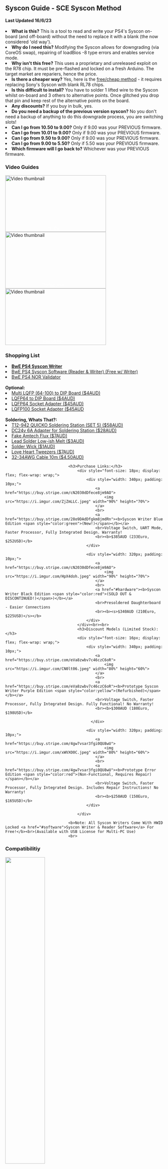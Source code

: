 
<h2>Syscon Guide - SCE Syscon Method</h2>
<b>Last Updated 16/6/23</b>
<br><br>
<li><b>What is this?</b> This is a tool to read and write your PS4's Syscon on-board (and off-board) without the need to replace it with a blank (the now considered 'old way').
<li><b>Why do I need this?</b> Modifying the Syscon allows for downgrading (via CoreOS swap), repairing of loadBios -8 type errors and enables service mode.
<li><b>Why isn't this free?</b> This uses a proprietary and unreleased exploit on the R78 chip. It must be pre-flashed and locked on a fresh Arduino. The target market are repariers, hence the price.
<li><b>Is there a cheaper way?</b> Yes, here is the <a href="https://betterwayelectronics.com.au/syscon.html">free/cheap method</a> - it requires replacing Sony's Syscon with blank RL78 chips.
<li><b>Is this difficult to install?</b> You have to solder 1 lifted wire to the Syscon whilst on-board and 3 others to alternative points. Once glitched you drop that pin and keep rest of the alternative points on the board.
<li><b>Any discounts?</b> If you buy in bulk, yes.
<li><b>Do you need a backup of the previous version syscon?</b> No you don't need a backup of anything to do this downgrade process, you are switching slots!

<li><b>Can I go from 10.50 to 9.00?</b> Only if 9.00 was your PREVIOUS firmware.
<li><b>Can I go from 10.01 to 9.00?</b> Only if 9.00 was your PREVIOUS firmware.
<li><b>Can I go from 9.50 to 9.00?</b> Only if 9.00 was your PREVIOUS firmware.
<li><b>Can I go from 9.00 to 5.50?</b> Only if 5.50 was your PREVIOUS firmware.
<li><b>Which firmware will I go back to?</b> Whichever was your PREVIOUS firmware.

</li>

<style>
    .thumbnail-container {
        position: relative;
    }
    .thumbnail-text {
        position: absolute;
        top: 20%;
        left: 50%;
        transform: translate(-60%, -60%);
        color: white;
        text-align: center;
        font-size: 0.8rem;
    }
</style>

<h3>Video Guides</h3>
<a href="https://www.youtube.com/watch?v=hcmMSYmwSUQ/" class="thumbnail-container">
    <img src="https://i.ytimg.com/vi/hcmMSYmwSUQ/hqdefault.jpg" alt="Video thumbnail" width="320" height="180">
    <div class="thumbnail-text">English</div>
</a>
<a href="https://www.youtube.com/watch?v=q1F0AL3ttjY/" class="thumbnail-container">
    <img src="https://i.ytimg.com/vi/q1F0AL3ttjY/hqdefault.jpg" alt="Video thumbnail" width="320" height="180">
    <div class="thumbnail-text">Portuguese</div>
</a>
<a href="https://www.youtube.com/watch?v=W7RpkG5hiA0/" class="thumbnail-container">
    <img src="https://i.ytimg.com/vi/W7RpkG5hiA0/hqdefault.jpg" alt="Video thumbnail" width="320" height="180">
    <div class="thumbnail-text">Hindi/Urdo</div>
</a>



<h3>Shopping List</h3>
	<li><a href="https://betterwayelectronics.com.au/bweps4sysconwriter"><b>BwE PS4 Syscon Writer</b></a>
	<li><a href="https://betterwayelectronics.com.au/downloads/BwE_PS4_Syscon_Software.rar">BwE PS4 Syscon Software (Reader & Writer) (Free w/ Writer)</a>
	<li><a href="https://betterwayelectronics.com.au/downloads/BwE_PS4_NOR_Validator.rar">BwE PS4 NOR Validator</a>
</li>
<br>
<b>Optional:</b>
	<li><a href="https://www.aliexpress.com/item/1005001437032289.html">Multi LQFP (64-100) to DIP Board ($4AUD)</a>
	<li><a href="https://www.aliexpress.com/item/1005002888994993.html">LQFP64 to DIP Board ($4AUD)</a>
	<li><a href="https://www.aliexpress.com/item/1762279813.html">LQFP64 Socket Adapter ($45AUD)</a>
	<li><a href="https://www.aliexpress.com/item/1005003352270633.html">LQFP100 Socket Adapter ($45AUD</a>
</li>
<br>
<b>Soldering, Whats That?:</b>
  <li><a href="https://www.aliexpress.com/item/4001063621549.html">T12-942 QUICKO Soldering Station (SET 5) ($58AUD)</a></li>
  <li><a href="https://www.aliexpress.com/item/1005004623323483.html">DC24v 6A Adapter for Soldering Station ($28AUD)</a></li>
  <li><a href="https://www.aliexpress.com/item/32948598235.html">Fake Amtech Flux ($7AUD)</a></li>
  <li><a href="https://www.aliexpress.com/item/1005004532993074.html">Lead Solder Low-ish Melt ($3AUD)</a></li>
  <li><a href="https://www.aliexpress.com/item/33022639575.html">Solder Wick ($1AUD)</a></li>
  <li><a href="https://www.aliexpress.com/item/1005003102463009.html">Love Heart Tweezers ($7AUD)</a></li>
  <li><a href="https://www.aliexpress.com/item/4000315816666.html">32-34AWG Cable 10m ($4.50AUD)</a></li>
</li>

								<h3>Purchase Links:</h3>
									<div style="font-size: 18px; display: flex; flex-wrap: wrap;">
										<div style="width: 340px; padding: 10px;">
											<a href="https://buy.stripe.com/cN2030dDfece8jm9AO">
												<img src="https://i.imgur.com/ZjZmLLC.jpeg" width="90%" height="70%">
											</a>
											<br>
											<a href="https://buy.stripe.com/28o9DAdDfgkm8jmdRn"><b>Syscon Writer Blue Edition <span style="color:green">(New!)</span></b></a>
											<br>Voltage Switch, UART Mode, Faster Processor, Fully Integrated Design. Warranty!
											<br><b>$385AUD (233Euro, $252USD)</b>
										</div>
										
										<div style="width: 320px; padding: 10px;">
											<a href="https://buy.stripe.com/cN2030dDfece8jm9AO">
												<img src="https://i.imgur.com/HpX4doh.jpeg" width="90%" height="70%">
											</a>
											<br>
											<a href="#hardware"><b>Syscon Writer Black Edition <span style="color:red">(SOLD OUT & DISCONTINUED!)</span>)</b></a>
											<br>Presoldered Daughterboard - Easier Connections 
											<br><b><s>$340AUD (210Euro, $225USD)</s></b>
										</div>
									</div><br><br>
									<h3>Discount Models (Limited Stock):</h3>
									<div style="font-size: 16px; display: flex; flex-wrap: wrap;">
										<div style="width: 340px; padding: 10px;">
											<a href="https://buy.stripe.com/eVa8zwbv7c46czC6oR">
												<img src="https://i.imgur.com/CN0lt06.jpeg" width="80%" height="60%">
											</a>
											<br>
											<a href="https://buy.stripe.com/eVa8zwbv7c46czC6oR"><b>Prototype Syscon Writer Purple Edition <span style="color:yellow">(Refurbished)</span></b></a>
											<br>Voltage Switch, Faster Processor, Fully Integrated Design. Fully Functional! No Warranty!
											<br><b>$300AUD (180Euro, $198USD)</b>

										  </div>
										  
										<div style="width: 320px; padding: 10px;">
											<a href="https://buy.stripe.com/4gw7vsar3fgi0QU8wU">
												<img src="https://i.imgur.com/xWVXO0C.jpeg" width="80%" height="60%">
											</a>
											<br>
											<a href="https://buy.stripe.com/4gw7vsar3fgi0QU8wU"><b>Prototype Error Edition <span style="color:red">(Non-Functional, Requires Repair)</span></b></a>
											<br>Voltage Switch, Faster Processor, Fully Integrated Design. Includes Repair Instructions! No Warranty!
											<br><b>$250AUD (150Euro, $165USD)</b>
										</div>
										
									</div>
				
								<b>Note: All Syscon Writers Come With HWID Locked <a href="#software">Syscon Writer & Reader Software</a> For Free!</b><br>(Available with USB License for Multi-PC Use)
								<br>



<h3>Compatibilitiy</h3>
<img src="https://i.imgur.com/4fpFJvI.jpg" width="50%" height="50%"><br>
Do you have the Syscon on the right? You're outta luck. The glitch only works on Renesas RL78 chips. The guide ends here.<br>
<b>The chip MUST have A0#-COL or A0#-COL2 where the # is a number.</b>

<h3>Syscon Pinout</h3>

<div style="display: flex;">
  <div style="width: 420px; padding: 10px;">
    <img src="https://i.imgur.com/UnGh1ne.png" width="100%" height="100%">
    <br><b>FAT Syscon</b>
  </div>
  <div style="width: 420px; padding: 10px;">
      <img src="https://i.imgur.com/mzsNJHP.png" width="100%" height="100%">
    <br><b>Slim/Pro Syscon</b>
  </div>
</div>
<br>

<img src="https://i.imgur.com/frGD9v1.jpeg" width="100%" height="100%">
<br><b>Connection Points</b>


<br><br>
<b>Dumping On-Board</b><br>
<li>If you are dumping on board, <b>lift pin 15 (Pro) or pin 22 (Fat)</b>. To do this add flux and low melt solder to the pins and let it soak in.
<li>Use tweezers and a thin tip and while applying heat to the pin push from behind with the tweezers until the pin is lifted.
<li>Wire pin 5 and 6 flat against the resistors, directly to the pins or the alternative solder points. Following best practice.
<li>You do not have to wire pin 16 as you can have the console on standby mode.
<br><br>
<b>Dumping Off-Board</b><br>
<li>To remove the Syscon chip entirely, apply flux to all of the pins and flood them with low melt solder (chipquik if not using hot air).
<li>Apply 480c at 40% pressure from a height of approximately 15cm until the solder is visibly liquidous on all sides.
<li>Pull up the chip with an SMD vacuum pen.
<li>Tin the pads on the PS4 with low melt solder.
<li>Clean pins 1-16 on the Syscon of any solder bridges and solder to pre-tinned breakout board (or place into DIP socket).
<br><br>
<li>When reattaching the Syscon first apply a light layer of flux on the already tinned pads.
<li>Line up Syscon appropriately or solder each corner manually to ensure the chip does not move during reflow.
<li>Apply 480c at 40% pressure from a height of approximately 20cm and slowly drop until you see flux bubble/move and solder shine/glimmer.
<li>If you do not want to use hot air, use drag soldering technique or manually solder each pin individually with thin tip tinned with low melt solder.
<br>
<br>Note: When reading/writing Syscon on-board (<b>after patching</b>) wire only pin 5, 6 and ground either directly to the chip or alternative points and have the console on standby.

</li>
<div style="display: flex;">

  <div style="width: 380px; padding: 10px;">
    <img src="https://i.imgur.com/Pkq9Oha.jpg" width="750px" height="650px">
    <br><b>Dumping on-board example</b>
  </div>
</div>

<h4>Best Practice</h4>
<div style="display: flex;">
  <div style="width: 320px; padding: 10px;">
    <img src="https://i.imgur.com/pjizFZc.png" width="300px" height="200px">
    <br><b>Solder the jumper wires flat against the legs.</b>
  </div>
  <div style="width: 320px; padding: 10px;">
    <img src="https://i.imgur.com/wm4PrwP.png" width="300px" height="200px">
    <br><b>The entire jumper wire must fill the entire pad.</b>
  </div>
  <div style="width: 320px; padding: 10px;">
    <img src="https://i.imgur.com/nXx3oep.png" width="300px" height="200px">
    <br><b>The wire must be parallel to the component termination.</b>
  </div>
</div>

<h3>Reading Syscon (Currently ONLY works on A0#-COL/2 chips):</h3>
<img src="https://i.imgur.com/zV8EvTU.png" width="55%" height="55%">

  <li>Connect from your Arduino to the Syscon Chip (See Wiring To Syscon Below)
  <li>Launch BwE_PS4_Syscon_Reader.exe, it will auto detect your COM port or prompt you for one.
  <li>It will glitch the chip (if this is your first read and you have not enabled OCD mode) and then dump!
  <li>It will then re-dump and compare in order to validate them.
  </li>
  <br>If the dumps do not match change resistors (100ohm, 510ohm, 1kohm).
  <br>If it does not even dump check your connections (seriously) or change your Optocoupler.


<h3>Patching Syscon Dump:</h3>

<ol>
  <li>Run BwE PS4 NOR Validator
  <li>Select Option 2 - Scan & Patch PS4 Syscon
  <li>Optional: Select Verbose Mode (Only required for Manual Patching)
  <li>Syscon will scan for a patchable slot, if there is one available it will say at the bottom in "Final Results".
  <li>If it says "Active Slot Patchable" select Option 1 "Auto Patch"
  <li>If it says "Unable to Auto-Patch" it will prompt you to Manually Patch - If so you must select an earlier 080B (Use Verbose Mode) to overwrite the last 080B.
  <li>If it says "Syscon NOT Patchable" then call it quits, game over. Your PS4 has either had its initialisation overwritten or some other historical event is blocking the patch.
  <li>Apply the patch!
  <li>It will show you what you are overwriting (and potentially the data you are overwriting it with).
  <li>File will be saved as "???_080B_patched.bin" - Keep this and the original, label it appropriately and store it!
</ol>

<img src="https://i.imgur.com/s8X8hKA.png" width="45%" height="45%">

<h3>Programming SCE Syscon:</h3>
<img src="https://i.imgur.com/9dgSPfr.png" width="55%" height="55%">
<ol>
  <li>Connect from your Arduino to the Syscon Chip (<b>lift pin 15 and 16 (Pro) or pin 22 and 23 (Fat)if writing on board</b>).
  <li>Launch BwE_PS4_Syscon_Writer.exe it will auto detect your COM port or prompt you for one.
  <li>Select OCD mode for your first write only, this will disable the need to lift pins ever again! 
  <li>Write the patched dump (or original if you only want to enable OCD mode) 
  <li>If you selected confirm it will check the dump was written correctly - If there was an error, restart the Arduino and run full and OCD mode (regardless if you have done it before or not).
  <li><b>Do NOT boot the console with patched syscon until you have ALSO patched the NOR.</b>
      </ol>
  </li>
  <b>Notes:</b><br>
  You now only need to connect Pins 5, 6 and GND to the Syscon directly or to the alternative points for all future reads and writes!
  <br>
  You can only write with the supplied Arduino, TTL will not function nor will Renesas Software.<br>
  <b>All future writes do not require full or OCD commands (this will make it only write to 0x60000+)</b>, but I highly suggest adding confirm to validate the write.

<h3>Reading & Writing NOR:</h3>

<li>Dump the NOR using SPIWay (illustrated below) or through a CH341A or something faster like the XGECU (illustrated below).
<li>You can either solder directly to the pins, their resistors/pads and dump/flash on-board (<b>@ ~3.0v Only</b>) or remove the chip entirely, I highly recommend just removing the chip entirely.
<li>You can also follow <a href="https://repair.wiki/w/PS4_UART_Guide">this guide</a> on the Repair Wiki in which I illustrate the process behind enabling UART (<b>I recommend you do this</b>).
<br><br>
<img src="https://i.imgur.com/6fbidS0.jpg" width="50%" height="50%">
<br><b>XGECU</b><br>
<img src="https://i.imgur.com/FJdxQpj.jpg" width="50%" height="50%">
<br><b>CH341A (Modified for 2.8v)</b><br>

<img src="https://i.imgur.com/8t7iBVp.png" width="45%" height="45%">
<br><b>Teensy (SPIWay)</b><br>
<br><br>

<table border="#999" cellspacing="0" cellpadding="5" class="wikitable" style="border:1px solid #999; border-collapse: collapse;">

<tbody><tr bgcolor="#cccccc">
<th>8-Pin</th>
<th>16-pin</th>
<th>Usage</th>
<th>Teensy++ 2.0<br />SPIway</th>
<th>Description
</th></tr>
<tr>
<td>-</td>
<td>1</td>
<td>SIO3</td>
<td>B5</td>
<td>8pin: Not Available - not used / 16pin: Serial Data Input &amp; Output (for 4xI/O read mode)
</td></tr>
<tr>
<td>8</td>
<td>2</td>
<td>VCC</td>
<td>+5V pad</td>
<td>+3V DC Power Supply
</td></tr>
<tr>
<td>7</td>
<td>3</td>
<td>HOLD#/RESET#</td>
<td>B6</td>
<td>8pin: Hold, to pause the device without deselecting the device / 16pin: Hardware Reset Pin Active low
</td></tr>
<tr>
<td>-</td>
<td>4</td>
<td style="color:white; background-color:darkgrey;">NC</td>
<td style="color:white; background-color:darkgrey;">NC</td>
<td style="color:white; background-color:darkgrey;">No Connection
</td></tr>
<tr>
<td>-</td>
<td>5</td>
<td style="color:white; background-color:darkgrey;">NC</td>
<td style="color:white; background-color:darkgrey;">NC</td>
<td style="color:white; background-color:darkgrey;">No Connection
</td></tr>
<tr>
<td>-</td>
<td>6</td>
<td style="color:white; background-color:darkgrey;">NC</td>
<td style="color:white; background-color:darkgrey;">NC</td>
<td style="color:white; background-color:darkgrey;">No Connection
</td></tr>
<tr>
<td>1</td>
<td>7</td>
<td>CS#</td>
<td>B0</td>
<td>Chip Select
</td></tr>
<tr>
<td>2</td>
<td>8</td>
<td>SO/SIO1</td>
<td>B3</td>
<td>Serial Data Output (for 1 x I/O) or Serial Data Input &amp; Output (for 2x I/O or 4x I/O read mode)
</td></tr>
<tr>
<td>3</td>
<td>9</td>
<td>WP#/SIO2</td>
<td>B4</td>
<td>Write Protection: connect to GND or Serial Data Input &amp; Output (for 4x I/O read mode)
</td></tr>
<tr>
<td>4</td>
<td>10</td>
<td>GND</td>
<td>GND</td>
<td>Ground
</td></tr>
<tr>
<td>-</td>
<td>11</td>
<td style="color:white; background-color:darkgrey;">NC</td>
<td style="color:white; background-color:darkgrey;">NC</td>
<td style="color:white; background-color:darkgrey;">No Connection
</td></tr>
<tr>
<td>-</td>
<td>12</td>
<td style="color:white; background-color:darkgrey;">NC</td>
<td style="color:white; background-color:darkgrey;">NC</td>
<td style="color:white; background-color:darkgrey;">No Connection
</td></tr>
<tr>
<td>-</td>
<td>13</td>
<td style="color:white; background-color:darkgrey;">NC</td>
<td style="color:white; background-color:darkgrey;">NC</td>
<td style="color:white; background-color:darkgrey;">No Connection
</td></tr>
<tr>
<td>-</td>
<td>14</td>
<td style="color:white; background-color:darkgrey;">NC</td>
<td style="color:white; background-color:darkgrey;">NC</td>
<td style="color:white; background-color:darkgrey;">No Connection
</td></tr>
<tr>
<td>5</td>
<td>15</td>
<td>SI/SIO0</td>
<td>B2</td>
<td>Serial Data Input (for 1 x I/O) or Serial Data Input &amp; Output (for 2x I/O or 4x I/O read mode)
</td></tr>
<tr>
<td>6</td>
<td>16</td>
<td>SCLK</td>
<td>B1</td>
<td>Clock Input
</td></tr>
</tbody></table>

<br>
<div style="display: flex;">
  <div style="width: 320px; padding: 10px;">
    <img src="https://www.psdevwiki.com/ps4/images/thumb/f/fa/MX25L1006E_Pinout.png/800px-MX25L1006E_Pinout.png" width="90%" height="90%">
    <br><b>8 Pin WSON8 - Pro & Slim</b>
  </div>
  <div style="width: 320px; padding: 10px;">
    <img src="https://www.psdevwiki.com/ps4/images/thumb/c/cd/MX25L25635FMI-10G_Pinout.png/800px-MX25L25635FMI-10G_Pinout.png" width="90%" height="90%">
    <br><b>16 Pin SOP16 - Fat</b>
  </div>
</div>
<br>
<div style="display: flex;">
  <div style="width: 320px; padding: 10px;">
    <img src="https://i.imgur.com/cI0WcwT.jpeg" width="90%" height="90%">
    <br><b>Hardwiring Example</b>
  </div>
  <div style="width: 320px; padding: 10px;">
    <img src="https://i.imgur.com/wPHOhBY.jpeg" width="90%" height="90%">
    <br><b>Non-Invasive Method</b>
  </div>
    <div style="width: 320px; padding: 10px;">
    <img src="https://i.imgur.com/wtgghfk.jpeg" width="90%" height="90%">
    <br><b>2.8v CH341A Mod</b>
  </div>
   <div style="width: 320px; padding: 10px;">
    <img src="https://i.imgur.com/V06INO1.png" width="90%" height="90%">
    <br><b>2.8v CH341A Mod</b>
  </div>
</div>


<h3>Patching NOR Dump:</h3>

<ol>
  <li>Run BwE PS4 NOR Validator</li>
  <li>Select Option 1 "Validate or Patch PS4 NOR"1</li>
  <li>Select your NOR file</li>
  <li>Select Option 9 "Validate" and patch for UART when prompted</li>
  <li>If your NOR is valid go back and select Option 5 "Patch CoreOS & Southbridge (LoadBios & Downgrading)"</li>
  <li>Read the warnings!</li>
  <li>Select Option 1 "Patch SB Flag, CoreOS Header & UART"</li>
  <li>Select CoreOS Header Patch (Or choose Auto) - There are multiple choices as each console may behave differently with each patch, just go with the first.
  <li>NOR will be saved as "?_sb-coreos-uart-patched_*_**.bin"</li>
  <li><b>Do NOT boot the console with patched NOR until you have ALSO backed up and or patched the Syscon.</b>

</ol>

<img src="https://i.imgur.com/d7ANNtH.png" width="65%" height="65%">

<h3>Final Step - LoadBios Repair / Downgrade:</h3>

<b>There are <b>three</b> methods, pick whichever suits you! The third is the quickest, but not as tested as the others</b>
<br><br>
<b>Official Method:</b><br>
<li>Patch the UART patched NOR with the CoreOS patch
<li>Boot console and read UART log
<li>If UART log says "checkUpdVersion 0xffffffff != 0x(Lower Firmware)" <b>and</b> has a lower Secure Loader firmware...
<li>You can then write the Syscon patch to the console
<li>If not, try another patch and repeat the process (you must try ALL patches)
<li>On success the console will boot to safe mode and prompt to install lower firmware (recovery).
<br><br>
<b>Lazy Method (No UART Needed)</b><br>
<li>Patch the NOR with CoreOS patch
<li>Write the Syscon patch to the console
<li>If the console does not boot...
<li>Repeat first two steps, pick a new Patch for NOR (you must try ALL patches) and re-use the same patch for Syscon.
<li>On success the console will boot to safe mode and prompt to install lower firmware (recovery).
<br><br>
<b>New Method (Legitimate CoreOS Patch)</b><br>
<li>Dump NOR & Syscon (keep, do not delete)
<li>Update Console to <b>SAME</b> firmware (if 9.03, install 9.03 again etc) via safemode
<li>Dump NOR again after update but rename and add '_updated_coreos' to the end of the file name (Example: nor1.bin is now nor1_updated_coreos.bin)
<li>Run NOR Validator and select the <b>first</b> dump you made. In the CoreOS patcher (Option 5) you can now select Generate Legitimate Patch (Option 3)
<li>Program will output your dump with the name '_patched_coreos' (Example: nor1.bin is now now1_patched_coreos.bin)
<li>Upload the newly patched dump back to the PS4 along with a <b>patched</b> copy of the <b>original</b> Syscon
<br>
<br><b>Troubleshooting:</b>
<br>
<li>If you still have loadBios -8 and the Bootloader version has changed you have an issue with your RAM, replace and or repair it.
<li>If you have errors about wrong version at the bottom of the UART log, you need to patch your Southbridge.
<li>How can you see the previous firmware? Upload only the patched Syscon and read UART. Standby Version = Previous Firmware
<li>Why so many CoreOS patches? Because CoreOS is encrypted, we cannot make a real patch, we are corrupting it in a way that allows it to think the value is real. Different consoles behave differently so there is now 14 patches. Luckily there is a new method (see above) which is signifigantly quicker, it uses the legitimate header value from an update (even if its the same firmware) and it patches that on your old dump.
<li>The standby version and or the release version has changed, but the console still just says checkUpdVersion 0xfffff etc. This is because the Syscon patch has failed, you need to use the <a href="/sysconrebuilder"><b>Syscon Rebuilder</b></a> to rebuild the syscon and patch it with the -2 patch (Option 4), this will remove the error.
<br>

<style>
.secure-loader {
  background-color: #FFFFCC;
}
</style>
<br><br>
<b>How Does It Look From UART?</b>
<br>
<li><b>Patch 1</b><br><span class="secure-loader">secure loader build: May 10 2022 05:23:21 (r10568:release_branches/release_09.600) [711MHz]</span>
<br>Boots Normally (Fail)
<li><b>Patch 2</b><br><span class="secure-loader">secure loader build: May 10 2022 05:23:21 (r10568:release_branches/release_09.600) [711MHz]</span>
<br>Boots Normally (Fail)
<li><b>Patch 3</b><br><span class="secure-loader">secure loader build: May 10 2022 05:23:21 (r10568:release_branches/release_09.600) [711MHz]</span>
<br>Boots Normally (Fail)
<li><b>Patch 4</b><br><span class="secure-loader">secure loader build: May 10 2022 05:23:21 (r10568:release_branches/release_09.600) [711MHz]
<br>ERROR: main(4122) loadBios -8</span>
<br>BLOD (Fail)
<li><b>Patch 5</b><br><span class="secure-loader">secure loader build: May 10 2022 05:23:21 (r10568:release_branches/release_09.600) [711MHz]</span>
<br>Boots Normally (Fail)
<li><b>Patch 6</b><br><span class="secure-loader">secure loader build: May 10 2022 05:23:21 (r10568:release_branches/release_09.600) [711MHz]</span>
<br>Boots Normally (Fail)
<li><b>Patch 7</b><br><span class="secure-loader">secure loader build: May 10 2022 05:23:21 (r10568:release_branches/release_09.600) [711MHz] 
<br>ERROR: main(3738) checkUpdVersion 0xffffffff != 0x9600000</span>
<br>Slot Switched To Current Slot (Fail)
<li><b>Patch 8</b><br><span class="secure-loader">secure loader build: Sep  1 2021 05:19:44 (r10468:release_branches/release_09.000) [711MHz]
<br>ERROR: main(3738) checkUpdVersion 0xffffffff != 0x9008000</span>
<br><b>Secure Loader & CheckUpdVersion Lower = Success!! Patch Syscon Now!</b>
<li><b>After Syscon Patch</b><br><span class="secure-loader">secure loader build: Sep  1 2021 05:19:44 (r10468:release_branches/release_09.000) [711MHz]
<br>standby 09600000</span>
<br><b>9.00 Secure Loader and 9.60 Standby. Slots successfully switched! Booting into 9.00!</b>

<h3>Getting Support</h3>
If you want support from BwE, you must provide a UART log for each NOR patch (without flashing Syscon) then another with only the patched Syscon.
<br>That means a <b>total of 15 logs</b>, they must be labelled to represent each patch number and in .txt format. Zip it and email it/message it to me. 
<br><b>If you do not do this, I will not provide support</b>

<h3>Credits/Greetz:</h3>
DarkNESMonk
<br>Wildcard
<br>fail0verflow
<br>JEFF
  <br>PDJ
  <br>Hoea
  <br>Donators & Suppliers of Dumps/Syscons
